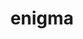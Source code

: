 ---
title: enigma
description: R Client for the Enigma API
link: https://github.com/ropengov/enigma
github: https://github.com/rOpenGov/enigma
bugreports: https://github.com/ropengov/enigma/issues
category: ropengov
---